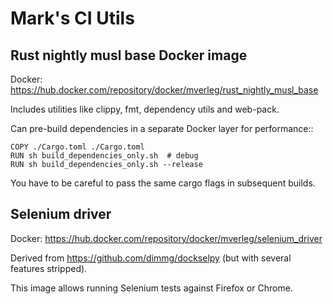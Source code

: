 # Mark's CI Utils

## Rust nightly musl base Docker image

Docker: https://hub.docker.com/repository/docker/mverleg/rust_nightly_musl_base

Includes utilities like clippy, fmt, dependency utils and web-pack.

Can pre-build dependencies in a separate Docker layer for performance::

    COPY ./Cargo.toml ./Cargo.toml
    RUN sh build_dependencies_only.sh  # debug
    RUN sh build_dependencies_only.sh --release

You have to be careful to pass the same cargo flags in subsequent builds.

## Selenium driver

Docker: https://hub.docker.com/repository/docker/mverleg/selenium_driver

Derived from https://github.com/dimmg/dockselpy (but with several features stripped).

This image allows running Selenium tests against Firefox or Chrome.
